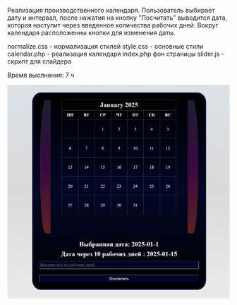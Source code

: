 Реализация производственного календаря.
Пользователь выбирает дату и интервал, после нажатия на 
кнопку "Посчитать" выводится дата, которая наступит 
через введенное количества рабочих дней.
Вокруг календаря расположенны кнопки для изменения даты.


normalize.css - нормализация стилей
style.css - основные стили
calendar.php - реализация календаря
index.php фон страницы
slider.js - скрипт для слайдера  



Время выолнения: 7 ч


![Календарь](./calendar.png "Фотография")